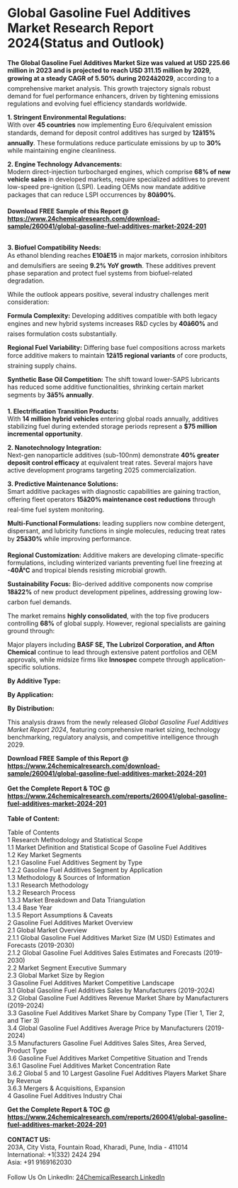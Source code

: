 <h1>Global Gasoline Fuel Additives Market Research Report 2024(Status and Outlook)</h1><p><strong>The Global Gasoline Fuel Additives Market Size was valued at USD 225.66 million in 2023 and is projected to reach USD 311.15 million by 2029, growing at a steady CAGR of 5.50% during 2024â2029</strong>, according to a comprehensive market analysis. This growth trajectory signals robust demand for fuel performance enhancers, driven by tightening emissions regulations and evolving fuel efficiency standards worldwide.</p><p><strong>1. Stringent Environmental Regulations:</strong><br>
With over <strong>45 countries</strong> now implementing Euro 6/equivalent emission standards, demand for deposit control additives has surged by <strong>12â15% annually</strong>. These formulations reduce particulate emissions by up to <strong>30%</strong> while maintaining engine cleanliness.</p><p><strong>2. Engine Technology Advancements:</strong><br>
Modern direct-injection turbocharged engines, which comprise <strong>68% of new vehicle sales</strong> in developed markets, require specialized additives to prevent low-speed pre-ignition (LSPI). Leading OEMs now mandate additive packages that can reduce LSPI occurrences by <strong>80â90%</strong>.</p><div><b>Download FREE Sample of this Report @ 
            <a href="https://www.24chemicalresearch.com/download-sample/260041/global-gasoline-fuel-additives-market-2024-201">
            https://www.24chemicalresearch.com/download-sample/260041/global-gasoline-fuel-additives-market-2024-201</a></b></div><br><p><strong>3. Biofuel Compatibility Needs:</strong><br>
As ethanol blending reaches <strong>E10âE15</strong> in major markets, corrosion inhibitors and demulsifiers are seeing <strong>9.2% YoY growth</strong>. These additives prevent phase separation and protect fuel systems from biofuel-related degradation.</p><p>While the outlook appears positive, several industry challenges merit consideration:</p><p><strong>Formula Complexity:</strong> Developing additives compatible with both legacy engines and new hybrid systems increases R&amp;D cycles by <strong>40â60%</strong> and raises formulation costs substantially.</p><p><strong>Regional Fuel Variability:</strong> Differing base fuel compositions across markets force additive makers to maintain <strong>12â15 regional variants</strong> of core products, straining supply chains.</p><p><strong>Synthetic Base Oil Competition:</strong> The shift toward lower-SAPS lubricants has reduced some additive functionalities, shrinking certain market segments by <strong>3â5% annually</strong>.</p><p><strong>1. Electrification Transition Products:</strong><br>
With <strong>14 million hybrid vehicles</strong> entering global roads annually, additives stabilizing fuel during extended storage periods represent a <strong>$75 million incremental opportunity</strong>.</p><p><strong>2. Nanotechnology Integration:</strong><br>
Next-gen nanoparticle additives (sub-100nm) demonstrate <strong>40% greater deposit control efficacy</strong> at equivalent treat rates. Several majors have active development programs targeting 2025 commercialization.</p><p><strong>3. Predictive Maintenance Solutions:</strong><br>
Smart additive packages with diagnostic capabilities are gaining traction, offering fleet operators <strong>15â20% maintenance cost reductions</strong> through real-time fuel system monitoring.</p><p><strong>Multi-Functional Formulations:</strong> leading suppliers now combine detergent, dispersant, and lubricity functions in single molecules, reducing treat rates by <strong>25â30%</strong> while improving performance.</p><p><strong>Regional Customization:</strong> Additive makers are developing climate-specific formulations, including winterized variants preventing fuel line freezing at <strong>-40Â°C</strong> and tropical blends resisting microbial growth.</p><p><strong>Sustainability Focus:</strong> Bio-derived additive components now comprise <strong>18â22%</strong> of new product development pipelines, addressing growing low-carbon fuel demands.</p><p>The market remains <strong>highly consolidated</strong>, with the top five producers controlling <strong>68%</strong> of global supply. However, regional specialists are gaining ground through:</p><p>Major players including <strong>BASF SE, The Lubrizol Corporation, and Afton Chemical</strong> continue to lead through extensive patent portfolios and OEM approvals, while midsize firms like <strong>Innospec</strong> compete through application-specific solutions.</p><p><strong>By Additive Type:</strong></p><p><strong>By Application:</strong></p><p><strong>By Distribution:</strong></p><p>This analysis draws from the newly released <em>Global Gasoline Fuel Additives Market Report 2024</em>, featuring comprehensive market sizing, technology benchmarking, regulatory analysis, and competitive intelligence through 2029.</p><div><b>Download FREE Sample of this Report @ 
            <a href="https://www.24chemicalresearch.com/download-sample/260041/global-gasoline-fuel-additives-market-2024-201">
            https://www.24chemicalresearch.com/download-sample/260041/global-gasoline-fuel-additives-market-2024-201</a></b></div><br><div><b>Get the Complete Report & TOC @ 
            <a href="https://www.24chemicalresearch.com/reports/260041/global-gasoline-fuel-additives-market-2024-201">
            https://www.24chemicalresearch.com/reports/260041/global-gasoline-fuel-additives-market-2024-201</a></b></div><br>
            <b>Table of Content:</b><p>Table of Contents<br />
1 Research Methodology and Statistical Scope<br />
1.1 Market Definition and Statistical Scope of Gasoline Fuel Additives<br />
1.2 Key Market Segments<br />
1.2.1 Gasoline Fuel Additives Segment by Type<br />
1.2.2 Gasoline Fuel Additives Segment by Application<br />
1.3 Methodology & Sources of Information<br />
1.3.1 Research Methodology<br />
1.3.2 Research Process<br />
1.3.3 Market Breakdown and Data Triangulation<br />
1.3.4 Base Year<br />
1.3.5 Report Assumptions & Caveats<br />
2 Gasoline Fuel Additives Market Overview<br />
2.1 Global Market Overview<br />
2.1.1 Global Gasoline Fuel Additives Market Size (M USD) Estimates and Forecasts (2019-2030)<br />
2.1.2 Global Gasoline Fuel Additives Sales Estimates and Forecasts (2019-2030)<br />
2.2 Market Segment Executive Summary<br />
2.3 Global Market Size by Region<br />
3 Gasoline Fuel Additives Market Competitive Landscape<br />
3.1 Global Gasoline Fuel Additives Sales by Manufacturers (2019-2024)<br />
3.2 Global Gasoline Fuel Additives Revenue Market Share by Manufacturers (2019-2024)<br />
3.3 Gasoline Fuel Additives Market Share by Company Type (Tier 1, Tier 2, and Tier 3)<br />
3.4 Global Gasoline Fuel Additives Average Price by Manufacturers (2019-2024)<br />
3.5 Manufacturers Gasoline Fuel Additives Sales Sites, Area Served, Product Type<br />
3.6 Gasoline Fuel Additives Market Competitive Situation and Trends<br />
3.6.1 Gasoline Fuel Additives Market Concentration Rate<br />
3.6.2 Global 5 and 10 Largest Gasoline Fuel Additives Players Market Share by Revenue<br />
3.6.3 Mergers & Acquisitions, Expansion<br />
4 Gasoline Fuel Additives Industry Chai</p><div><b>Get the Complete Report & TOC @ 
            <a href="https://www.24chemicalresearch.com/reports/260041/global-gasoline-fuel-additives-market-2024-201">
            https://www.24chemicalresearch.com/reports/260041/global-gasoline-fuel-additives-market-2024-201</a></b></div><br><b>CONTACT US:</b><br>
            203A, City Vista, Fountain Road, Kharadi, Pune, India - 411014<br>
            International: +1(332) 2424 294<br>
            Asia: +91 9169162030 <br><br>
            Follow Us On LinkedIn: <a href="https://www.linkedin.com/company/24chemicalresearch/">24ChemicalResearch LinkedIn</a>